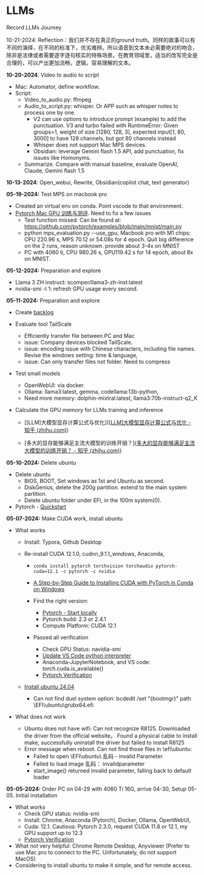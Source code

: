 # LLMs
Record LLMs Journey

10-21-2024: Reflection：我们并不存在真正的ground truth。同样的故事可以有不同的演绎，在不同的标准下，优劣难辨。所以语音到文本未必需要绝对的吻合，除非是法律或者需要逐字逐句核实的特殊场景。在教育领域里，适当的改写完全是合理的，可以产出更加流畅，逻辑，容易理解的文本。

**10-20-2024**: Video to audio to script

- Mac: Automator, define workflow. 
- Script: 
  - Video_to_audio.py: ffmpeg
  - Audio_to_script.py: whisper. Or APP such as whisper notes to process one by one. 
    - V2 can use options to introduce prompt (example) to add the punctuation. V3 and turbo failed with RuntimeError: Given groups=1, weight of size [1280, 128, 3], expected input[1, 80, 3000] to have 128 channels, but got 80 channels instead
    - Whisper does not support Mac MPS devices. 
    - Obsidian: leverage Gemini flash 1.5 API, add punctuation, fix issues like Homonyms. 
  - Summarize. Compare with manual baseline, evaluate OpenAI, Claude, Gemini flash 1.5

**10-13-2024**: Open_webui, Rewrite, Obsidian(copilot chat, text generator)

**05-19-2024:** Test MPS on macbook pro

- Created an virtual env on conda. Point vscode to that environment. 
- [Pytorch Mac GPU 训练与测评](https://zhuanlan.zhihu.com/p/517699916). Need to fix a few issues
  - Test function missed. Can be found at: https://github.com/pytorch/examples/blob/main/mnist/main.py
  - python mps_evaluation.py --use_gpu, Macbook pro with M1 chips: CPU 220.96 s, MPS 70.12 or 54.08s for 4 epoch. Quit big difference on the 2 runs, reason unknown.  provide about 3-4x on MNIST
  - PC with 4060 ti, CPU 980.26 s, GPU119.42 s for 14 epoch, about 8x on MNIST. 

**05-12-2024:** Preparation and explore

- Llama 3 ZH instruct: scomper/llama3-zh-inst:latest
- nvidia-smi -l 1: refresh GPU usage every second. 

**05-11-2024:** Preparation and explore

- Create [backlog](Backlog.md)
- Evaluate tool TailScale
  - Efficiently transfer file between PC and Mac
  - issue: Company devices blocked TailScale. 
  - issue: encoding issue with Chinese characters, including file names. Revise the windows setting: time & language, 
  - issue: Can only transfer files not folder. Need to compress

- Test small models
  - OpenWebUI: via docker. 
  - Ollama: llama3:latest, gemma, codellama:13b-python, 
  - Need more memory: dolphin-mixtral:latest, llama3:70b-instruct-q2_K

- Calculate the GPU memory for LLMs training and inference

  - [[LLM]大模型显存计算公式与优化]([[LLM\]大模型显存计算公式与优化 - 知乎 (zhihu.com)](https://zhuanlan.zhihu.com/p/687226668))

  - [多大的显存能够满足主流大模型的训练开销？]([多大的显存能够满足主流大模型的训练开销？ - 知乎 (zhihu.com)](https://www.zhihu.com/question/636721650))

**05-10-2024:** Delete ubuntu

- Delete ubuntu
  - BIOS, BOOT, Set windows as 1st and Ubuntu as second. 
  - DiskGenius, delete the 200g partition. extend to the main system partition. 
  - Delete ubuntu folder under EFI, in the 100m system(0). 
- Pytorch - [Quickstart](https://pytorch.org/tutorials/beginner/basics/quickstart_tutorial.html)

**05-07-2024:** Make CUDA work, install ubuntu

- What works
  - Install: Typora, Github Desktop
  
  - Re-install CUDA 12.1.0, cudnn_9.1.1_windows, Anaconda,
    
    - ```
      conda install pytorch torchvision torchaudio pytorch-cuda=12.1 -c pytorch -c nvidia
      ```
    
    - [A Step-by-Step Guide to Installing CUDA with PyTorch in Conda on Windows](https://medium.com/@harunijaz/a-step-by-step-guide-to-installing-cuda-with-pytorch-in-conda-on-windows-verifying-via-console-9ba4cd5ccbef)
    
    - Find the right version: 
      - [Pytorch - Start locally](https://pytorch.org/get-started/locally/)
      - Pytorch build: 2.3 or 2.4.1
      - Compute Platform: CUDA 12.1
    
    - Passed all verification
      - Check GPU Status: navidia-smi
      - [Update VS Code python interpreter](https://stackoverflow.com/questions/43351596/activating-anaconda-environment-in-vscode)
      - Anaconda-JupyterNotebook, and VS code: torch.cuda.is_available()
      - [Pytorch Verification](https://github.com/BAI-Yeqi/PyTorch-Verification/tree/master)
    
  - [Install ubuntu 24.04](https://www.minitool.com/partition-disk/install-ubuntu-on-windows-11.html)
    - Can not find duel system option: bcdedit /set "{bootmgr}" path \EFI\ubuntu\grubx64.efi
  
- What does not work
  - Ubuntu does not have wifi: Can not recognize R8125. Downloaded the driver from the official website。 Found a physical cable to install make, successfully uninstall the driver but failed to install R8125
  - Error message when reboot. Can not find those files in \efi\ubuntu: 
    - Failed to open \EFI\ubuntu\ 乱码 - invalid Parameter. 
    - Failed to load image 乱码： invalidparameter
    - start_image() returned invalid parameter, falling back to default loader

**05-05-2024:** Order PC on 04-29 with 4060 Ti 16G, arrive 04-30, Setup 05-05. Initial installation

- What works
  - Check GPU status: nvidia-smi
  - Install: Chrome, Anaconda (Pytorch), Docker, Ollama, OpenWebUI, 
  - Cuda: 12.1.  Cautious: Pytorch 2.3.0, request CUDA 11.8 or 12.1, my GPU support up to 12.3 
  - [Pytorch Verification](https://github.com/BAI-Yeqi/PyTorch-Verification/tree/master)
- What not very helpful: Chrome Remote Desktop, Anyviewer (Prefer to use Mac pro to connect to the PC. Unfortunately, do not support MacOS)
- Considering to install ubuntu to make it simple, and for remote access. 
